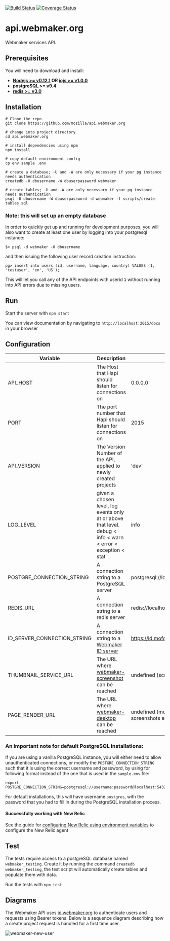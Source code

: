[![Build Status](https://travis-ci.org/mozilla/api.webmaker.org.svg)](https://travis-ci.org/mozilla/api.webmaker.org)
[![Coverage Status](https://coveralls.io/repos/mozilla/api.webmaker.org/badge.svg?branch=develop)](https://coveralls.io/r/mozilla/api.webmaker.org?branch=develop)

# api.webmaker.org

Webmaker services API.

## Prerequisites

You will need to download and install:

* **[Nodejs >= v0.12.1](https://nodejs.org/download) OR [iojs >= v1.0.0](https://iojs.org)**
* **[postgreSQL >= v9.4](http://www.postgresql.org/download/)**
* **[redis >= v3.0](http://redis.io/download)**

## Installation

```
# Clone the repo
git clone https://github.com/mozilla/api.webmaker.org

# change into project directory
cd api.webmaker.org

# install dependencies using npm
npm install

# copy default environment config
cp env.sample .env

# create a database; -U and -W are only necessary if your pg instance needs authentication
createdb -U dbusername -W dbuserpassword webmaker

# create tables; -U and -W are only necessary if your pg instance needs authentication
psql -U dbusername -W dbuserpassword -d webmaker -f scripts/create-tables.sql
```

### Note: this will set up an empty database

In order to quickly get up and running for development purposes, you will also want to create
at least one user by logging into your postgresql instance:

```
$> psql -d webmaker -U dbusername
```

and then issuing the following user record creation instruction:

```
pg> insert into users (id, username, language, country) VALUES (1, 'testuser', 'en', 'US');
```

This will let you call any of the API endpoints with userid **`1`** without running into
API errors due to missing users.

## Run

Start the server with `npm start`

You can view documentation by navigating to `http://localhost:2015/docs` in your browser

## Configuration

Variable                    | Description                                                                                                  | Default
----------------------------|--------------------------------------------------------------------------------------------------------------|-------------------------------------
API_HOST                    | The Host that Hapi should listen for connections on                                                          | 0.0.0.0
PORT                        | The port number that Hapi should listen for connections on                                                   | 2015
API_VERSION                 | The Version Number of the API, applied to newly created projects                                             | 'dev'
LOG_LEVEL                   | given a chosen level, log events only at or above that level. debug < info < warn < error < exception < stat | info
POSTGRE_CONNECTION_STRING   | A connection string to a PostgreSQL server                                                                   | postgresql://localhost:5432/webmaker
REDIS_URL                   | A connection string to a redis server                                                                        | redis://localhost:6379
ID_SERVER_CONNECTION_STRING | A connection string to a [Webmaker ID server](https://github.com/mozilla/id.webmaker.org)                    | https://id.mofostaging.net
THUMBNAIL_SERVICE_URL       | The URL where [webmaker-screenshot](https://github.com/mozilla/webmaker-screenshot) can be reached           | undefined (screenshots disabled)
PAGE_RENDER_URL             | The URL where [webmaker-desktop](https://github.com/mozilla/webmaker-desktop) can be reached                 | undefined (must defined if screenshots enabled)

### An important note for default PostgreSQL installations:

If you are using a vanilla PostgreSQL instance, you will either need to allow unauthenticated connections, or modify the `POSTGRE_CONNECTION_STRING` such that it is using the correct username and password, by using for following format instead of the one that is used in the `sample.env` file:

```
export POSTGRE_CONNECTION_STRING=postgresql://username:password@localhost:5432/webmaker
```
For default installations, this will have username `postgres`, with the password that you had to fill in during the PostgreSQL installation process.

#### Successfully working with New Relic

See the guide for [configuring New Relic using environment variables](https://docs.newrelic.com/docs/agents/nodejs-agent/installation-configuration/configuring-nodejs-environment-variables) to configure the New Relic agent

## Test

The tests require access to a postgreSQL database named `webmaker_testing`. Create it by running the command `createdb webmaker_testing`, the test script will automatically create tables and populate them with data.

Run the tests with `npm test`

## Diagrams

The Webmaker API uses [id.webmaker.org](https://github.com/mozilla/id.webmaker.org) to authenticate users and requests using
Bearer tokens. Below is a sequence diagram describing how a create project request is handled for a first time user.

![webmaker-new-user](https://cloud.githubusercontent.com/assets/438003/7801687/cdca9876-02f6-11e5-87ce-3f2916155644.png)

